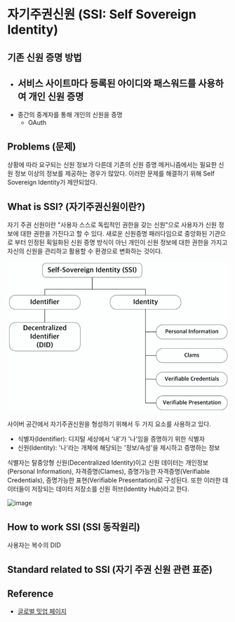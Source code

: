 # 자기주권신원 (SSI: Self Sovereign Identity)

## 기존 신원 증명 방법
  * 서비스 사이트마다 등록된 아이디와 패스워드를 사용하여 개인 신원 증명
    - 
  * 중간의 중계자를 통해 개인의 신원을 증명
    + OAuth 

## Problems (문제)
상황에 따라 요구되는 신원 정보가 다른데 기존의 신원 증명 메커니즘에서는 필요한 신원 정보 이상의 
정보를 제공하는 경우가 많았다. 이러한 문제를 해결하기 위해 Self Sovereign Identity가 제안되었다.

## What is SSI? (자기주권신원이란?)

자기 주권 신원이란 "사용자 스스로 독립적인 권한을 갖는 신원"으로 사용자가 신원 정보에 대한 권한을 가진다고 할 수 있다. 
새로운 신원증명 패러다임으로 중앙화된 기관으로 부터 인정된 획일화된 신원 증명 방식이 아닌 
개인이 신원 정보에 대한 권한을 가지고 자신의 신원을 관리하고 활용할 수 환경으로 변화하는 것이다.

![image](./ssi-did.png)

사이버 공간에서 자기주권신원을 형성하기 위해서 두 가지 요소를 사용하고 있다.
* 식별자(Identifier): 디지털 세상에서 '내'가 '나'임을 증명하기 위한 식별자
* 신원(Identity): '나'라는 개체에 해당되는 '정보/속성'을 제시하고 증명하는 정보

식별자는 탈중앙형 신원(Decentralized Identity)이고 신원 데이터는 개인정보(Personal Information), 자격증명(Clames), 
증명가능한 자격증명(Verifiable Credentials), 증명가능한 표현(Verifiable Presentation)로 구성된다. 
또한 이러한 데이터들이 저장되는 데이터 저장소를 신원 허브(Identity Hub)라고 한다. 









![image](https://miro.medium.com/max/2270/1*Cke4CG4fJlcpLNxgVsO_hw.png)


## 


## How to work SSI (SSI 동작원리)

사용자는 복수의 DID 


## Standard related to SSI (자기 주권 신원 관련 표준)

 








## Reference

* [글로벌 밋업 페이지](https://ssimeetup.org/)
